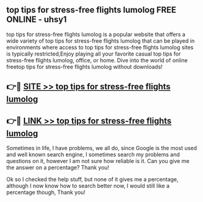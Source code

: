## top tips for stress-free flights lumolog FREE ONLINE - uhsy1

top tips for stress-free flights lumolog is a popular website that offers a wide variety of top tips for stress-free flights lumolog that can be played in environments where access to top tips for stress-free flights lumolog sites is typically restricted,Enjoy playing all your favorite casual top tips for stress-free flights lumolog, office, or home. Dive into the world of online freetop tips for stress-free flights lumolog without downloads!

## 👉🔴 [SITE >> top tips for stress-free flights lumolog](http://news.freeplayer.one?title=top_tips_for_stress-free_flights_lumolog&ref=FRRE)

## 👉🔴 [LINK >> top tips for stress-free flights lumolog](http://news.freeplayer.one?title=top_tips_for_stress-free_flights_lumolog&ref=FREE)

Sometimes in life, I have problems, we all do, since Google is the most used and well known search engine, I sometimes search my problems and questions on it, however I am not sure how reliable is it. Can you give me the answer on a percentage? Thank you!

Ok so I checked the help stuff, but none of it gives me a percentage, although I now know how to search better now, I would still like a percentage though, Thank you!